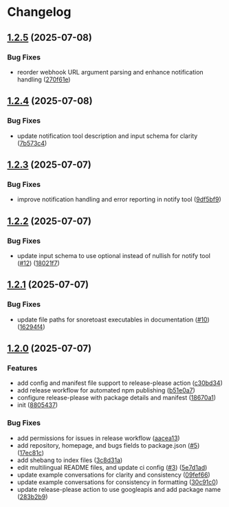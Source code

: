 # Changelog

## [1.2.5](https://github.com/gimjin/message-mcp/compare/message-mcp-v1.2.4...message-mcp-v1.2.5) (2025-07-08)


### Bug Fixes

* reorder webhook URL argument parsing and enhance notification handling ([270f61e](https://github.com/gimjin/message-mcp/commit/270f61e9c174341e5c0015472ff6e996498ad846))

## [1.2.4](https://github.com/gimjin/message-mcp/compare/message-mcp-v1.2.3...message-mcp-v1.2.4) (2025-07-08)


### Bug Fixes

* update notification tool description and input schema for clarity ([7b573c4](https://github.com/gimjin/message-mcp/commit/7b573c47f8eb4e589f4d6a68d9546adb6e1c1211))

## [1.2.3](https://github.com/gimjin/message-mcp/compare/message-mcp-v1.2.2...message-mcp-v1.2.3) (2025-07-07)


### Bug Fixes

* improve notification handling and error reporting in notify tool ([9df5bf9](https://github.com/gimjin/message-mcp/commit/9df5bf983dab756eda6ca921873bdc1d4d5c4c69))

## [1.2.2](https://github.com/gimjin/message-mcp/compare/message-mcp-v1.2.1...message-mcp-v1.2.2) (2025-07-07)


### Bug Fixes

* update input schema to use optional instead of nullish for notify tool ([#12](https://github.com/gimjin/message-mcp/issues/12)) ([18021f7](https://github.com/gimjin/message-mcp/commit/18021f78847c9a11c4a6197c3c9329c55e59dc80))

## [1.2.1](https://github.com/gimjin/message-mcp/compare/message-mcp-v1.2.0...message-mcp-v1.2.1) (2025-07-07)


### Bug Fixes

* update file paths for snoretoast executables in documentation ([#10](https://github.com/gimjin/message-mcp/issues/10)) ([16294f4](https://github.com/gimjin/message-mcp/commit/16294f4dbd191851312e60ab8156172b03991629))

## [1.2.0](https://github.com/gimjin/message-mcp/compare/message-mcp-v1.1.3...message-mcp-v1.2.0) (2025-07-07)


### Features

* add config and manifest file support to release-please action ([c30bd34](https://github.com/gimjin/message-mcp/commit/c30bd340eb922ce7692a9a3267dcf57983b51d49))
* add release workflow for automated npm publishing ([b51e0a7](https://github.com/gimjin/message-mcp/commit/b51e0a7baf8e6dcf2c59e97a720cb8cd00ef08da))
* configure release-please with package details and manifest ([18670a1](https://github.com/gimjin/message-mcp/commit/18670a1ce5e107a3e652db90f1efc49aa6bbcc2c))
* init ([8805437](https://github.com/gimjin/message-mcp/commit/8805437c70fec9aa4301e6bb2a3a1db9034ffdfd))


### Bug Fixes

* add permissions for issues in release workflow ([aacea13](https://github.com/gimjin/message-mcp/commit/aacea13d33ced2412d1a907d65c2edd046388b47))
* add repository, homepage, and bugs fields to package.json ([#5](https://github.com/gimjin/message-mcp/issues/5)) ([17ec81c](https://github.com/gimjin/message-mcp/commit/17ec81c11cafc6cc7da080077b72bb13801225ef))
* add shebang to index files ([3c8d31a](https://github.com/gimjin/message-mcp/commit/3c8d31a777a6170ad900e199e5a2fb78b0490bae))
* edit multilingual README files, and update ci config ([#3](https://github.com/gimjin/message-mcp/issues/3)) ([5e7d1ad](https://github.com/gimjin/message-mcp/commit/5e7d1ad5d9ef8aef3e88725f2c3fc4e0d03b44ae))
* update example conversations for clarity and consistency ([09fef66](https://github.com/gimjin/message-mcp/commit/09fef66104f02cd770dc568e1b10a3e87b89e5b4))
* update example conversations for consistency in formatting ([30c91c0](https://github.com/gimjin/message-mcp/commit/30c91c0eb6db911e105420fdcbdaadc592db8d1c))
* update release-please action to use googleapis and add package name ([283b2b9](https://github.com/gimjin/message-mcp/commit/283b2b93836020c870a24e0ff47ba4f25ef66725))
